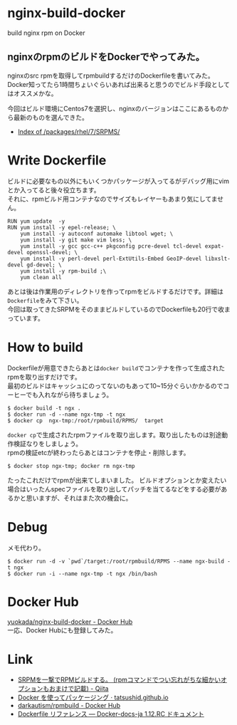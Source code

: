 # nginx-build-docker
build nginx rpm on Docker

## nginxのrpmのビルドをDockerでやってみた。

nginxのsrc rpmを取得してrpmbuildするだけのDockerfileを書いてみた。  
Docker知ってたら1時間ちょいぐらいあれば出来ると思うのでビルド手段としてはオススメかな。

今回はビルド環境にCentos7を選択し、nginxのバージョンはここにあるものから最新のものを選んできた。

- [Index of /packages/rhel/7/SRPMS/][srpm_hosting]

Write Dockerfile
=================

ビルドに必要なもの以外にもいくつかパッケージが入ってるがデバッグ用にvimとか入ってると後々役立ちます。  
それに、rpmビルド用コンテナなのでサイズもレイヤーもあまり気にしてません。

```
RUN yum update  -y
RUN yum install -y epel-release; \
    yum install -y autoconf automake libtool wget; \
    yum install -y git make vim less; \
    yum install -y gcc gcc-c++ pkgconfig pcre-devel tcl-devel expat-devel openssl-devel; \
    yum install -y perl-devel perl-ExtUtils-Embed GeoIP-devel libxslt-devel gd-devel; \
    yum install -y rpm-build ;\
    yum clean all
```

あとは後は作業用のディレクトリを作ってrpmをビルドするだけです。詳細は`Dockerfile`をみて下さい。  
今回は取ってきたSRPMをそのままビルドしているのでDockerfileも20行で收まっています。

How to build
============

Dockerfileが用意できたらあとは`docker build`でコンテナを作って生成されたrpmを取り出すだけです。  
最初のビルドはキャッシュにのってないのもあって10~15分ぐらいかかるのでコーヒーでも入れながら待ちましょう。

```
$ docker build -t ngx .
$ docker run -d --name ngx-tmp -t ngx
$ docker cp  ngx-tmp:/root/rpmbuild/RPMS/  target
```

`docker cp`で生成されたrpmファイルを取り出します。取り出したものは別途動作検証なりをしましょう。  
rpmの検証etcが終わったらあとはコンテナを停止・削除します。

```
$ docker stop ngx-tmp; docker rm ngx-tmp
```

たったこれだけでrpmが出来てしまいました。
ビルドオプションとか変えたい場合はいったんspecファイルを取り出してパッチを当てるなどをする必要があるかと思いますが、それはまた次の機会に。

Debug
=====

メモ代わり。

```
$ docker run -d -v `pwd`/target:/root/rpmbuild/RPMS --name ngx-build -t ngx
$ docker run -i --name ngx-tmp -t ngx /bin/bash
```

Docker Hub
==========
[yuokada/nginx-build-docker - Docker Hub][my_docker_hub]  
一応、Docker Hubにも登録してみた。

Link
====

- [SRPMを一撃でRPMビルドする。 (rpmコマンドでつい忘れがちな細かいオプションもおまけで記載) - Qiita][qiita_srpm]
- [Docker を使ってパッケージング · tatsushid.github.io][tatsushid_github]
- [darkautism/rpmbuild - Docker Hub][sample_hub]
- [Dockerfile リファレンス — Docker-docs-ja 1.12.RC ドキュメント][docker_reference]


[srpm_hosting]: http://nginx.org/packages/rhel/7/SRPMS/ "Index of /packages/rhel/7/SRPMS/"
[my_docker_hub]: https://hub.docker.com/r/yuokada/nginx-build-docker/ "yuokada/nginx-build-docker - Docker Hub"
[qiita_srpm]: http://qiita.com/koitatu3/items/49635de6ec40a5f30222 "SRPMを一撃でRPMビルドする。 (rpmコマンドでつい忘れがちな細かいオプションもおまけで記載) - Qiita"
[docker_reference]:  http://docs.docker.jp/engine/reference/builder.html#volume "Dockerfile リファレンス — Docker-docs-ja 1.12.RC ドキュメント"
[sample_hub]: https://hub.docker.com/r/darkautism/rpmbuild/ "darkautism/rpmbuild - Docker Hub"
[tatsushid_github]: http://tatsushid.github.io/blog/2015/12/packaging-with-docker/ "Docker を使ってパッケージング · tatsushid.github.io"
